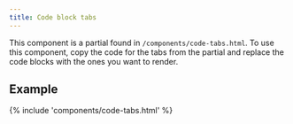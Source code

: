 ```yaml
---
title: Code block tabs
---
```


This component is a partial found in `/components/code-tabs.html`. To use this component, copy the code for the tabs from the partial and replace the code blocks with the ones you want to render.

## Example

{% include 'components/code-tabs.html' %}
